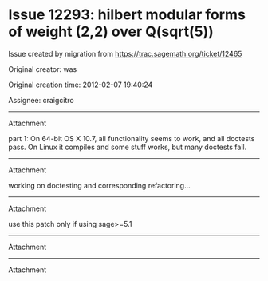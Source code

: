 # Issue 12293: hilbert modular forms of weight (2,2) over Q(sqrt(5))

Issue created by migration from https://trac.sagemath.org/ticket/12465

Original creator: was

Original creation time: 2012-02-07 19:40:24

Assignee: craigcitro




---

Attachment

part 1: On 64-bit OS X 10.7, all functionality seems to work, and all doctests pass.    On Linux it compiles and some stuff works, but many doctests fail.


---

Attachment

working on doctesting and corresponding refactoring...


---

Attachment

use this patch only if using sage>=5.1


---

Attachment


---

Attachment
